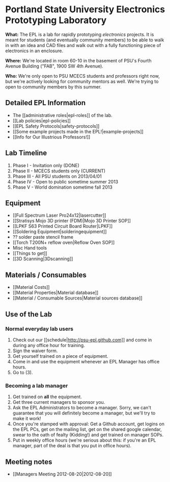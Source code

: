 # Portland State University Electronics Prototyping Laboratory

**What:** The EPL is a lab for rapidly prototyping *electronics* projects. It is meant for students (and eventually community members) to be able to walk in with an idea and CAD files and walk out with a fully functioning piece of electronics in an enclosure.

**Where:** We're located in room 60-10 in the basement of PSU's Fourth Avenue Building ("FAB", 1900 SW 4th Avenue).

**Who:** We're only open to PSU MCECS students and professors right now, but we're actively looking for community mentors as well. We're trying to open to community members by this summer.

## Detailed EPL Information

- The [[administrative roles|epl-roles]] of the lab.
- [[Lab policies|epl-policies]]
- [[EPL Safety Protocols|safety-protocols]]
- [[Some example projects made in the EPL!|example-projects]]
- [[Info for Our Illustrious Professors!]]

## Lab Timeline

1. Phase I -   Invitation only (DONE)
1. Phase II -  MCECS students only (CURRENT)
1. Phase III - All PSU students on 2013/04/01
1. Phase IV -  Open to public sometime summer 2013
1. Phase V -   World domination sometime fall 2013

## Equipment

- [[Full Spectrum Laser Pro24x12|lasercutter]]
- [[Stratisys Mojo 3D printer (FDM)|Mojo 3D Printer SOP]]
- [[LPKF S63 Printed Circuit Board Router|LPKF]]
- [[Soldering Equipment|solderingequipment]]
- ?? solder paste stencil frame
- [[Torch T200N+ reflow oven|Reflow Oven SOP]]
- Misc Hand tools
- [[Things to get]]
- [[3D Scanning|3Dscanning]]

## Materials / Consumables

- [[Material Costs]]
- [[Material Properties|Material database]]
- [[Material / Consumable Sources|Material sources database]]

## Use of the Lab

### Normal everyday lab users

1. Check out our [[schedule|http://psu-epl.github.com]] and come in during any office hour for training.
1. Sign the waiver form.
1. Get yourself trained on a piece of equipment.
1. Come in and use the equipment whenever an EPL Manager has office hours.
1. Go to (3).

### Becoming a lab manager

1. Get trained on **all** the equipment.
1. Get three current managers to sponsor you.
1. Ask the EPL Administrators to become a manager. Sorry, we can't guarantee that you will definitely become a manager, but we'll try to make it work!
1. Once you're stamped with approval: Get a Github account, get logins on the EPL PCs, get on the mailing list, get on the shared google calendar, swear to the oath of fealty (Kidding!) and get trained on manager SOPs.
1. Put in weekly office hours (we're serious about this: if you're an EPL manager, part of the deal is that you put in office hours).

## Meeting notes

- [[Managers Meeting 2012-08-20|2012-08-20]]